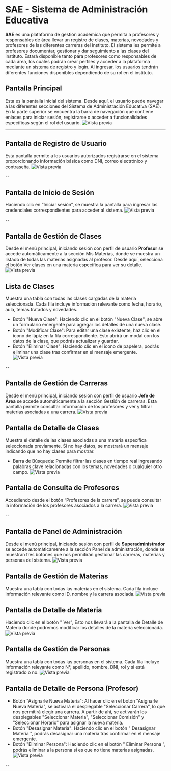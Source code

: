 # SAE - Sistema de Administración Educativa

**SAE** es una plataforma de gestión académica que permita a profesores y responsables de área llevar un registro de clases, materias, novedades y profesores de las diferentes carreras del instituto. 
El sistema les permite a profesores documentar, gestionar y dar seguimiento a las clases del instituto. Estará disponible tanto para profesores como responsables de cada área, los cuales podrán crear perfiles y acceder a la plataforma mediante un sistema de registro y login. Al ingresar, los usuarios tendrán diferentes funciones disponibles dependiendo de su rol en el instituto.

## Pantalla Principal
Esta es la pantalla inicial del sistema. Desde aquí, el usuario puede navegar a las diferentes secciones del Sistema 
de Administración Educativa (SAE). En la parte superior se encuentra la barra de navegación que contiene enlaces 
para iniciar sesión, registrarse o acceder a funcionalidades específicas según el rol del usuario.
![Vista previa](Documentacion/SRS%20-%20Archivos/imagesPreview/img1.jpg)

---
## Pantalla de Registro de Usuario
Esta pantalla permite a los usuarios autorizados registrarse en el sistema proporcionando información básica como 
DNI, correo electrónico y contraseña.
![Vista previa](Documentacion/SRS%20-%20Archivos/imagesPreview/img2.jpg)

--
## Pantalla de Inicio de Sesión
Haciendo clic en “Iniciar sesión”, se muestra la pantalla para ingresar las credenciales correspondientes para 
acceder al sistema.
![Vista previa](Documentacion/SRS%20-%20Archivos/imagesPreview/img3.jpg)

--
## Pantalla de Gestión de Clases
Desde el menú principal, iniciando sesión con perfil de usuario **Profesor** se accede automáticamente a la sección 
Mis Materias, donde se muestra un listado de todas las materias asignadas al profesor. 
Desde aquí, selecciona el botón Ver clases en una materia específica para ver su detalle.
![Vista previa](Documentacion/SRS%20-%20Archivos/imagesPreview/img4.jpg)

## Lista de Clases
Muestra una tabla con todas las clases cargadas de la materia seleccionada. Cada fila incluye información relevante 
como fecha, horario, aula, temas tratados y novedades.
- Botón "Nueva Clase": Haciendo clic en el botón "Nueva Clase", se abre un formulario emergente para agregar 
los detalles de una nueva clase.
- Botón "Modificar Clase": Para editar una clase existente, haz clic en el ícono de lápiz en la fila correspondiente. 
Esto abrirá un modal con los datos de la clase, que podrás actualizar y guardar.
- Botón "Eliminar Clase": Haciendo clic en el ícono de papelera, podrás eliminar una clase tras confirmar en el 
mensaje emergente.
![Vista previa](Documentacion/SRS%20-%20Archivos/imagesPreview/img5.jpg)

--

## Pantalla de Gestión de Carreras
Desde el menú principal, iniciando sesión con perfil de usuario **Jefe de Área** se accede automáticamente a la 
sección Gestión de carreras. Esta pantalla permite consultar información de los profesores y ver y filtrar materias 
asociadas a una carrera.
![Vista previa](Documentacion/SRS%20-%20Archivos/imagesPreview/img6.jpg)

## Pantalla de Detalle de Clases
Muestra el detalle de las clases asociadas a una materia específica seleccionada previamente.
Si no hay datos, se mostrará un mensaje indicando que no hay clases para mostrar.
- Barra de Búsqueda: Permite filtrar las clases en tiempo real ingresando palabras clave relacionadas con los 
temas, novedades o cualquier otro campo.
![Vista previa](Documentacion/SRS%20-%20Archivos/imagesPreview/img7.jpg)

## Pantalla de Consulta de Profesores
Accediendo desde el botón “Profesores de la carrera”, se puede consultar la información de los profesores 
asociados a la carrera.
![Vista previa](Documentacion/SRS%20-%20Archivos/imagesPreview/img8.jpg)

--

## Pantalla de Panel de Administración
Desde el menú principal, iniciando sesión con perfil de **Superadministrador** se accede automáticamente a la sección 
Panel de administración, donde se muestran tres botones que nos permitirán gestionar las carreras, materias y
personas del sistema.
![Vista previa](Documentacion/SRS%20-%20Archivos/imagesPreview/img13.jpg)

## Pantalla de Gestión de Materias
Muestra una tabla con todas las materias en el sistema. Cada fila incluye información relevante como ID, nombre y 
la carrera asociada.
![Vista previa](Documentacion/SRS%20-%20Archivos/imagesPreview/img9.jpg)

## Pantalla de Detalle de Materia
Haciendo clic en el botón " Ver", Esto nos llevará a la pantalla de Detalle de Materia donde 
podremos modificar los detalles de la materia seleccionada.
![Vista previa](Documentacion/SRS%20-%20Archivos/imagesPreview/img10.jpg)

## Pantalla de Gestión de Personas
Muestra una tabla con todas las personas en el sistema. Cada fila incluye información relevante como N°, apellido, 
nombre, DNI, rol y si está registrado o no.
![Vista previa](Documentacion/SRS%20-%20Archivos/imagesPreview/img11.jpg)

## Pantalla de Detalle de Persona (Profesor)
- Botón "Asignarle Nueva Materia": Al hacer clic en el botón "Asignarle Nueva Materia", se activará el 
desplegable "Seleccionar Carrera", lo que nos permitirá elegir una carrera. A partir de ahí, se activarán los 
desplegables "Seleccionar Materia", "Seleccionar Comisión" y "Seleccionar Horario" para asignar la nueva 
materia.
- Botón "Desasignar Materia": Haciendo clic en el botón " Desasignar Materia ", podrás desasignar una 
materia tras confirmar en el mensaje emergente.
- Botón "Eliminar Persona": Haciendo clic en el botón " Eliminar Persona ", podrás eliminar a la persona si es 
que no tiene materias asignadas.
![Vista previa](Documentacion/SRS%20-%20Archivos/imagesPreview/img12.jpg)

--

